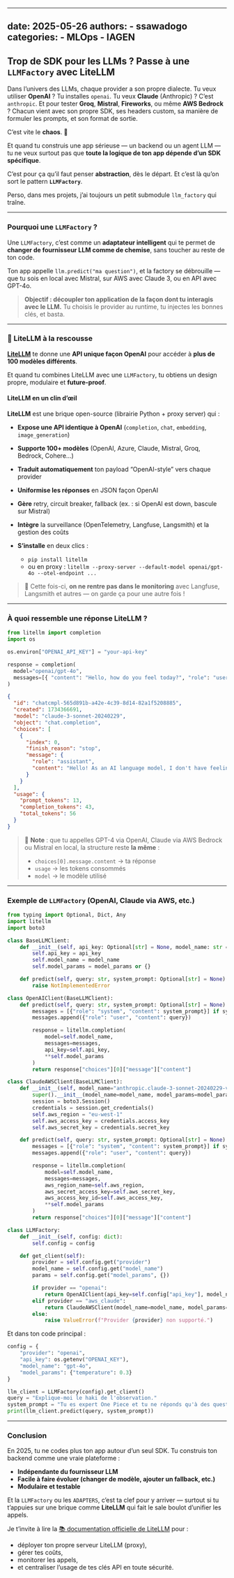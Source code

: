 
---
date: 2025-05-26
authors:
    - ssawadogo
categories: 
    - MLOps
    - IAGEN
---

## Trop de SDK pour les LLMs ? Passe à une `LLMFactory` avec LiteLLM

Dans l’univers des LLMs, chaque provider a son propre dialecte.
Tu veux utiliser **OpenAI** ? Tu installes `openai`.
Tu veux **Claude** (Anthropic) ? C’est `anthropic`.
Et pour tester **Groq**, **Mistral**, **Fireworks**, ou même **AWS Bedrock** ? Chacun vient avec son propre SDK, ses headers custom, sa manière de formuler les prompts, et son format de sortie.

C’est vite le **chaos**. 😤

Et quand tu construis une app sérieuse — un backend ou un agent LLM — tu ne veux surtout pas que **toute la logique de ton app dépende d’un SDK spécifique**.

C’est pour ça qu’il faut penser **abstraction**, dès le départ. Et c’est là qu’on sort le pattern **`LLMFactory`**.

Perso, dans mes projets, j’ai toujours un petit submodule `llm_factory` qui traîne.

---

### Pourquoi une `LLMFactory` ?

Une `LLMFactory`, c’est comme un **adaptateur intelligent** qui te permet de **changer de fournisseur LLM comme de chemise**, sans toucher au reste de ton code.

Ton app appelle `llm.predict("ma question")`, et la factory se débrouille — que tu sois en local avec Mistral, sur AWS avec Claude 3, ou en API avec GPT-4o.

> **Objectif : découpler ton application de la façon dont tu interagis avec le LLM.**
> Tu choisis le provider au runtime, tu injectes les bonnes clés, et basta.

---

### 🔌 LiteLLM à la rescousse

**[LiteLLM](https://github.com/BerriAI/litellm)** te donne une **API unique façon OpenAI** pour accéder à **plus de 100 modèles différents**.

Et quand tu combines LiteLLM avec une `LLMFactory`, tu obtiens un design propre, modulaire et **future-proof**.

#### **LiteLLM** en un clin d’œil

**LiteLLM** est une brique open-source (librairie Python + proxy server) qui :

* **Expose une API identique à OpenAI** (`completion`, `chat`, `embedding`, `image_generation`)
* **Supporte 100+ modèles** (OpenAI, Azure, Claude, Mistral, Groq, Bedrock, Cohere…)
* **Traduit automatiquement** ton payload “OpenAI-style” vers chaque provider
* **Uniformise les réponses** en JSON façon OpenAI
* **Gère** retry, circuit breaker, fallback (ex. : si OpenAI est down, bascule sur Mistral)
* **Intègre** la surveillance (OpenTelemetry, Langfuse, Langsmith) et la gestion des coûts
* **S’installe** en deux clics :

  * `pip install litellm`
  * ou en proxy : `litellm --proxy-server --default-model openai/gpt-4o --otel-endpoint ...`

> 🛑 Cette fois-ci, **on ne rentre pas dans le monitoring** avec Langfuse, Langsmith et autres — on garde ça pour une autre fois !

---

### À quoi ressemble une réponse LiteLLM ?

```python
from litellm import completion
import os

os.environ["OPENAI_API_KEY"] = "your-api-key"

response = completion(
  model="openai/gpt-4o",
  messages=[{ "content": "Hello, how do you feel today?", "role": "user" }],
)
```

```json
{
  "id": "chatcmpl-565d891b-a42e-4c39-8d14-82a1f5208885",
  "created": 1734366691,
  "model": "claude-3-sonnet-20240229",
  "object": "chat.completion",
  "choices": [
    {
      "index": 0,
      "finish_reason": "stop",
      "message": {
        "role": "assistant",
        "content": "Hello! As an AI language model, I don't have feelings, but I'm operating properly and ready to assist you..."
      }
    }
  ],
  "usage": {
    "prompt_tokens": 13,
    "completion_tokens": 43,
    "total_tokens": 56
  }
}
```

> 📝 **Note** : que tu appelles GPT-4 via OpenAI, Claude via AWS Bedrock ou Mistral en local, la structure reste **la même** :
>
> * `choices[0].message.content` → ta réponse
> * `usage` → les tokens consommés
> * `model` → le modèle utilisé

---

### Exemple de `LLMFactory` (OpenAI, Claude via AWS, etc.)

```python
from typing import Optional, Dict, Any
import litellm
import boto3

class BaseLLMClient:
    def __init__(self, api_key: Optional[str] = None, model_name: str = "", model_params: Optional[Dict[str, Any]] = None):
        self.api_key = api_key
        self.model_name = model_name
        self.model_params = model_params or {}

    def predict(self, query: str, system_prompt: Optional[str] = None) -> str:
        raise NotImplementedError

class OpenAIClient(BaseLLMClient):
    def predict(self, query: str, system_prompt: Optional[str] = None) -> str:
        messages = [{"role": "system", "content": system_prompt}] if system_prompt else []
        messages.append({"role": "user", "content": query})

        response = litellm.completion(
            model=self.model_name,
            messages=messages,
            api_key=self.api_key,
            **self.model_params
        )
        return response["choices"][0]["message"]["content"]

class ClaudeAWSClient(BaseLLMClient):
    def __init__(self, model_name="anthropic.claude-3-sonnet-20240229-v1:0", model_params: Optional[Dict[str, Any]] = None):
        super().__init__(model_name=model_name, model_params=model_params)
        session = boto3.Session()
        credentials = session.get_credentials()
        self.aws_region = "eu-west-1"
        self.aws_access_key = credentials.access_key
        self.aws_secret_key = credentials.secret_key

    def predict(self, query: str, system_prompt: Optional[str] = None) -> str:
        messages = [{"role": "system", "content": system_prompt}] if system_prompt else []
        messages.append({"role": "user", "content": query})

        response = litellm.completion(
            model=self.model_name,
            messages=messages,
            aws_region_name=self.aws_region,
            aws_secret_access_key=self.aws_secret_key,
            aws_access_key_id=self.aws_access_key,
            **self.model_params
        )
        return response["choices"][0]["message"]["content"]

class LLMFactory:
    def __init__(self, config: dict):
        self.config = config

    def get_client(self):
        provider = self.config.get("provider")
        model_name = self.config.get("model_name")
        params = self.config.get("model_params", {})

        if provider == "openai":
            return OpenAIClient(api_key=self.config["api_key"], model_name=model_name, model_params=params)
        elif provider == "aws_claude":
            return ClaudeAWSClient(model_name=model_name, model_params=params)
        else:
            raise ValueError(f"Provider {provider} non supporté.")
```

Et dans ton code principal :

```python
config = {
    "provider": "openai",
    "api_key": os.getenv("OPENAI_KEY"),
    "model_name": "gpt-4o",
    "model_params": {"temperature": 0.3}
}

llm_client = LLMFactory(config).get_client()
query = "Explique-moi le haki de l'observation."
system_prompt = "Tu es expert One Piece et tu ne réponds qu'à des questions sur One Piece. Sois jovial comme Luffy."
print(llm_client.predict(query, system_prompt))
```

---

### Conclusion

En 2025, tu ne codes plus ton app autour d’un seul SDK. Tu construis ton backend comme une vraie plateforme :

+ **Indépendante du fournisseur LLM**
+ **Facile à faire évoluer (changer de modèle, ajouter un fallback, etc.)**
+ **Modulaire et testable**

Et la `LLMFactory` ou les `ADAPTERS`, c’est ta clef pour y arriver — surtout si tu t’appuies sur une brique comme **LiteLLM** qui fait le sale boulot d’unifier les appels.


 Je t’invite à lire la [📚 documentation officielle de LiteLLM](https://github.com/BerriAI/litellm) pour :

* déployer ton propre serveur LiteLLM (proxy),
* gérer tes coûts,
* monitorer les appels,
* et centraliser l’usage de tes clés API en toute sécurité.
